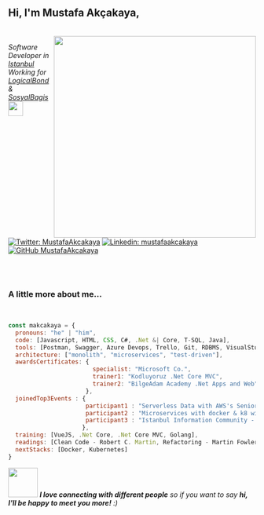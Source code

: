<h2>Hi, I'm Mustafa Akçakaya, <!--<img src="https://media.giphy.com/media/mGcNjsfWAjY5AEZNw6/giphy.gif" width="50">--></h2>

<br>
<img align='right' src="https://media.giphy.com/media/L8K62iTDkzGX6/giphy.gif" width="411">


<p><em>Software Developer in <a href="https://www.google.com/maps/place/%C4%B0stanbul/@41.0052363,28.871753,11z/data=!3m1!4b1!4m5!3m4!1s0x14caa7040068086b:0xe1ccfe98bc01b0d0!8m2!3d41.0082376!4d28.9783589" target"_blank">Istanbul</a><br> Working for <a href="https://www.logicalbond.com/">LogicalBond</a> & <a href="https://www.linkedin.com/company/sosyal-ba%C4%9F%C4%B1%C5%9F/">SosyalBagis</a> <img src="https://media.giphy.com/media/WUlplcMpOCEmTGBtBW/giphy.gif" width="30">
  <!--<br>Open for Opportunities<img src="https://media.giphy.com/media/12bSyZ2lLVvZ4s/giphy.gif" width="50">-->
</em></p>
<br>

[![Twitter: MustafaAkcakaya](https://img.shields.io/twitter/follow/makcadev?style=social)](https://twitter.com/makcadev)
[![Linkedin: mustafaakcakaya](https://img.shields.io/badge/-mustafaakcakaya-blue?style=flat-square&logo=Linkedin&logoColor=white&link=https://www.linkedin.com/in/mustafaakcakaya/)](https://www.linkedin.com/in/mustafaakcakaya//)
[![GitHub MustafaAkcakaya](https://img.shields.io/github/followers/mustafaakcakaya?label=follow&style=social)](https://github.com/mustafaakcakaya)

<br><br>

### A little more about me...  

<br>

```javascript
const makcakaya = {
  pronouns: "he" | "him",
  code: [Javascript, HTML, CSS, C#, .Net &| Core, T-SQL, Java],
  tools: [Postman, Swagger, Azure Devops, Trello, Git, RDBMS, VisualStudio &| Code, Eclipse],
  architecture: ["monolith", "microservices", "test-driven"],
  awardsCertificates: {
                        specialist: "Microsoft Co.",
                        trainer1: "Kodluyoruz .Net Core MVC",
                        trainer2: "BilgeAdam Academy .Net Apps and Web"
                      },
  joinedTop3Events : {
                      participant1 : "Serverless Data with AWS's Senior Nader Dabit",
                      participant2 : "Microservices with docker & k8 with Microsoft's MVP",
                      participant3 : "Istanbul Information Community - 1. Information Summit"                      
                     },                    
  training: [VueJS, .Net Core, .Net Core MVC, Golang],
  readings: [Clean Code - Robert C. Martin, Refactoring - Martin Fowler],
  nextStacks: [Docker, Kubernetes]
}
```

<img src="https://media.giphy.com/media/LnQjpWaON8nhr21vNW/giphy.gif" width="60"> <em><b>I love connecting with different people</b> so if you want to say <b>hi, I'll be happy to meet you more!</b> :)</em>

<!--
**mustafaakcakaya/mustafaakcakaya** is a ✨ _special_ ✨ repository because its `README.md` (this file) appears on your GitHub profile.

Here are some ideas to get you started:

- 🔭 I’m currently working on ...
- 🌱 I’m currently learning ...
- 👯 I’m looking to collaborate on ...
- 🤔 I’m looking for help with ...
- 💬 Ask me about ...
- 📫 How to reach me: ...
- 😄 Pronouns: ...
- ⚡ Fun fact: ...
-->
